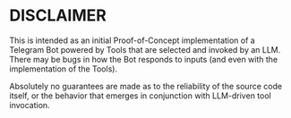 # DISCLAIMER

This is intended as an initial Proof-of-Concept implementation of a Telegram Bot
powered by Tools that are selected and invoked by an LLM. There may be bugs in
how the Bot responds to inputs (and even with the implementation of the Tools).

Absolutely no guarantees are made as to the reliability of the source code itself,
or the behavior that emerges in conjunction with LLM-driven tool invocation.